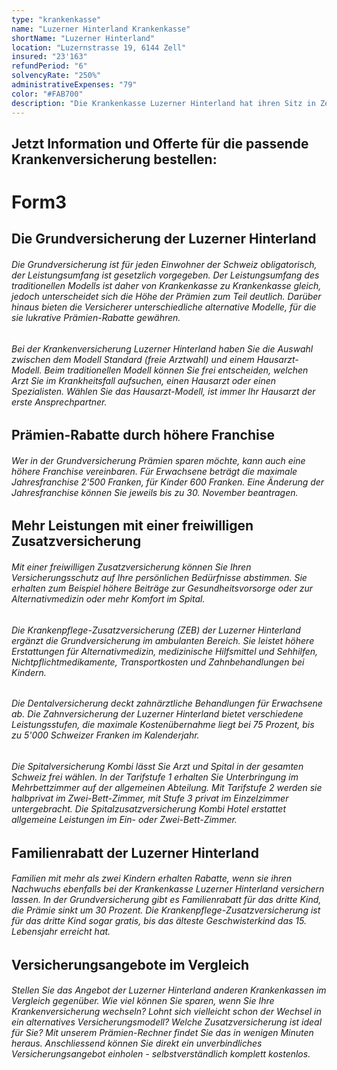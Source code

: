 ```yaml
---
type: "krankenkasse"
name: "Luzerner Hinterland Krankenkasse"
shortName: "Luzerner Hinterland"
location: "Luzernstrasse 19, 6144 Zell"
insured: "23'163"
refundPeriod: "6"
solvencyRate: "250%"
administrativeExpenses: "79"
color: "#FAB700"
description: "Die Krankenkasse Luzerner Hinterland hat ihren Sitz in Zell und zählt rund 20'000 Mitglieder. Wie der Name andeutet, ist die Krankenversicherung stark in der Luzerner Landschaft verankert, ist insgesamt aber in zehn Kantonen tätig. Gegründet wurde sie bereits im Jahr 1905. Mehr über Leistungen und Prämien der traditionsreichen Krankenkasse erfahren Sie in unserem Versicherungs-Vergleich."
---
```


## Jetzt Information und Offerte für die passende Krankenversicherung bestellen:

# Form3

## Die Grundversicherung der Luzerner Hinterland

###### Die Grundversicherung ist für jeden Einwohner der Schweiz obligatorisch, der Leistungsumfang ist gesetzlich vorgegeben. Der Leistungsumfang des traditionellen Modells ist daher von Krankenkasse zu Krankenkasse gleich, jedoch unterscheidet sich die Höhe der Prämien zum Teil deutlich. Darüber hinaus bieten die Versicherer unterschiedliche alternative Modelle, für die sie lukrative Prämien-Rabatte gewähren.

###### Bei der Krankenversicherung Luzerner Hinterland haben Sie die Auswahl zwischen dem Modell Standard (freie Arztwahl) und einem Hausarzt-Modell. Beim traditionellen Modell können Sie frei entscheiden, welchen Arzt Sie im Krankheitsfall aufsuchen, einen Hausarzt oder einen Spezialisten. Wählen Sie das Hausarzt-Modell, ist immer Ihr Hausarzt der erste Ansprechpartner.

## Prämien-Rabatte durch höhere Franchise

###### Wer in der Grundversicherung Prämien sparen möchte, kann auch eine höhere Franchise vereinbaren. Für Erwachsene beträgt die maximale Jahresfranchise 2'500 Franken, für Kinder 600 Franken. Eine Änderung der Jahresfranchise können Sie jeweils bis zu 30. November beantragen.

## Mehr Leistungen mit einer freiwilligen Zusatzversicherung

###### Mit einer freiwilligen Zusatzversicherung können Sie Ihren Versicherungsschutz auf Ihre persönlichen Bedürfnisse abstimmen. Sie erhalten zum Beispiel höhere Beiträge zur Gesundheitsvorsorge oder zur Alternativmedizin oder mehr Komfort im Spital.

###### Die Krankenpflege-Zusatzversicherung (ZEB) der Luzerner Hinterland ergänzt die Grundversicherung im ambulanten Bereich. Sie leistet höhere Erstattungen für Alternativmedizin, medizinische Hilfsmittel und Sehhilfen, Nichtpflichtmedikamente, Transportkosten und Zahnbehandlungen bei Kindern.

###### Die Dentalversicherung deckt zahnärztliche Behandlungen für Erwachsene ab. Die Zahnversicherung der Luzerner Hinterland bietet verschiedene Leistungsstufen, die maximale Kostenübernahme liegt bei 75 Prozent, bis zu 5'000 Schweizer Franken im Kalenderjahr.

###### Die Spitalversicherung Kombi lässt Sie Arzt und Spital in der gesamten Schweiz frei wählen. In der Tarifstufe 1 erhalten Sie Unterbringung im Mehrbettzimmer auf der allgemeinen Abteilung. Mit Tarifstufe 2 werden sie halbprivat im Zwei-Bett-Zimmer, mit Stufe 3 privat im Einzelzimmer untergebracht. Die Spitalzusatzversicherung Kombi Hotel erstattet allgemeine Leistungen im Ein- oder Zwei-Bett-Zimmer.

## Familienrabatt der Luzerner Hinterland

###### Familien mit mehr als zwei Kindern erhalten Rabatte, wenn sie ihren Nachwuchs ebenfalls bei der Krankenkasse Luzerner Hinterland versichern lassen. In der Grundversicherung gibt es Familienrabatt für das dritte Kind, die Prämie sinkt um 30 Prozent. Die Krankenpflege-Zusatzversicherung ist für das dritte Kind sogar gratis, bis das älteste Geschwisterkind das 15. Lebensjahr erreicht hat.

## Versicherungsangebote im Vergleich

###### Stellen Sie das Angebot der Luzerner Hinterland anderen Krankenkassen im Vergleich gegenüber. Wie viel können Sie sparen, wenn Sie Ihre Krankenversicherung wechseln? Lohnt sich vielleicht schon der Wechsel in ein alternatives Versicherungsmodell? Welche Zusatzversicherung ist ideal für Sie? Mit unserem Prämien-Rechner findet Sie das in wenigen Minuten heraus. Anschliessend können Sie direkt ein unverbindliches Versicherungsangebot einholen - selbstverständlich komplett kostenlos.
